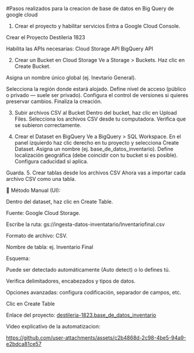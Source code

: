 #Pasos realizados para la creacion de base de datos en Big Query de google cloud 

1. Crear el proyecto y habilitar servicios
Entra a Google Cloud Console.

Crear el Proyecto Destileria 1823

Habilita las APIs necesarias:
Cloud Storage API
BigQuery API

2. Crear un Bucket en Cloud Storage
Ve a Storage > Buckets.
Haz clic en Create Bucket.

Asigna un nombre único global (ej. Inevtario General).

Selecciona la región donde estará alojado.
Define nivel de acceso (público o privado — suele ser privado).
Configura el control de versiones si quieres preservar cambios.
Finaliza la creación.

3. Subir archivos CSV al Bucket
Dentro del bucket, haz clic en Upload Files.
Selecciona los archivos CSV desde tu computadora.
Verifica que se subieron correctamente.

4. Crear el Dataset en BigQuery
Ve a BigQuery > SQL Workspace.
En el panel izquierdo haz clic derecho en tu proyecto y selecciona Create Dataset.
Asigna un nombre (ej. base_de_datos_inventario).
Define localización geográfica (debe coincidir con tu bucket si es posible).
Configura caducidad si aplica.

Guarda.
5. Crear tablas desde los archivos CSV
Ahora vas a importar cada archivo CSV como una tabla.

🔹 Método Manual (UI):

Dentro del dataset, haz clic en Create Table.

Fuente: Google Cloud Storage.

Escribe la ruta: gs://ingesta-datos-inventatario/Inventariofinal.csv

Formato de archivo: CSV.

Nombre de tabla: ej. Inventario Final

Esquema:

Puede ser detectado automáticamente (Auto detect) o lo defines tú.

Verifica delimitadores, encabezados y tipos de datos.

Opciones avanzadas: configura codificación, separador de campos, etc.

Clic en Create Table

Enlace del proyecto: [destileria-1823.base_de_datos_inventario](https://console.cloud.google.com/bigquery?hl=es&inv=1&invt=Ab2LLQ&project=destileria-1823)

Video explicativo de la automatizacion: 

https://github.com/user-attachments/assets/c2b4868d-2c98-4be5-94a9-e2bdca81ce57
